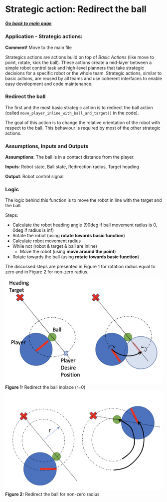 # Strategic action: Redirect the ball 

##### [Go back to main page](../../Documentation.md)

### Application - Strategic actions: 
__Comment!__ Move to the main file

Strategics actions are actions build on top of _Basic Actions_ (like move to point, rotate, kick the ball).
These actions create a mid-layer between a simple robot control task and high-level planners that take strategic decisions for a specific robot or the whole team.
Strategic actions, similar to basic actions, are reused by all teams and use coherent interfaces to enable easy development and code maintenance.

### Redirect the ball
The first and the most basic strategic action is to redirect the ball action (called ```move_player_inline_with_ball_and_target()``` in the code).

The goal of this action is to change the relative orientation of the robot with respect to the ball. 
This behaviour is required by most of the other strategic actions.

### Assumptions, Inputs and Outputs
__Assumptions__: The ball is in a contact distance from the player.

__Inputs__: Robot state, Ball state, Redirection radius, Target heading

__Output__: Robot control signal

### Logic
The logic behind this function is to move the robot in line with the target and the ball.

Steps:
* Calculate the robot heading angle (90deg if ball movement radius is 0, 0deg if radius is inf)
* Rotate the robot (using __rotate towards basic function__)  
* Calculate robot movement radius
* While not (robot & target & ball are inline)
    * Move the robot (using __move around the point__)
* Rotate towards the ball (using __rotate towards basic function__)    

The discussed steps are presented in Figure 1 for rotation radius equal to zero and in Figure 2 for non-zero radius. 

![Behavioural Design](../../Images/redirect_the_ball_inplace.png)
__Figure 1:__ Redirect the ball inplace (r=0)
![Creational Design](../../Images/redirect_the_ball_with_r.png)
__Figure 2:__ Redirect the ball for non-zero radius 
